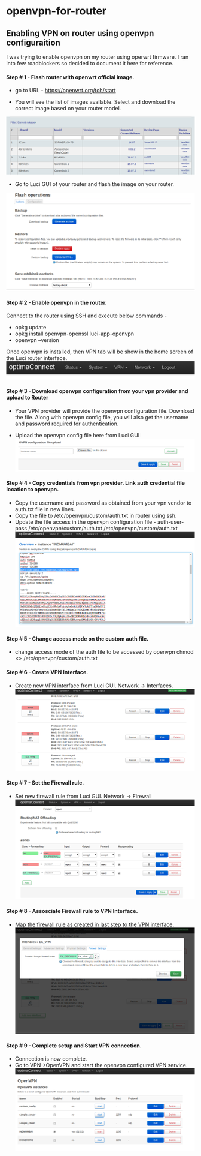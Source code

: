 # openvpn-for-router
## Enabling VPN on router using openvpn configuraition

I was trying to enable openvpn on my router using operwrt firmware. I ran into few roadblockers so decided to document it here for reference.

#### Step # 1 - Flash router with openwrt official image.

* go to URL - https://openwrt.org/toh/start

* You will see the list of images available. Select and download the correct image based on your router model.

![GitHub Logo](https://github.com/vikasmca05/openvpn-for-router/blob/master/Screenshot%20from%202020-04-20%2000-04-41.png)


* Go to Luci GUI of your router and flash the image on your router.

![GitHub Logo](https://github.com/vikasmca05/openvpn-for-router/blob/master/FlashOperation.png)


#### Step # 2 - Enable openvpn in the router.
Connect to the router using SSH and execute below commands - 

* opkg update
* opkg install openvpn-openssl luci-app-openvpn
* openvpn –version

Once openvpn is installed, then VPN tab will be show in the home screen of the Luci router interface.
![GitHub Logo](https://github.com/vikasmca05/openvpn-for-router/blob/master/VPNOption.png)


#### Step # 3 - Download openvpn configuration from your vpn provider and upload to Router

 * Your VPN provider will provide the openvpn configuration file. Download the file. Along with openvpn config file, you will also get the username and password required for authentication.
 
 * Upload the openvpn config file here from Luci GUI
![GitHub Logo](https://github.com/vikasmca05/openvpn-for-router/blob/master/UploadOpenVPNConfigFile.png)


#### Step # 4 - Copy credentials from vpn provider. Link auth credential file location to openvpn.
 * Copy the username and password as obtained from your vpn vendor to auth.txt file in new lines.
 * Copy the file to /etc/openvpn/custom/auth.txt in router using ssh.
 * Update the file access in the openvpn configuration file - auth-user-pass /etc/openvpn/custom/auth.txt
  /etc/openvpn/custom/auth.txt
![GitHub Logo](https://github.com/vikasmca05/openvpn-for-router/blob/master/custom%20auth%20file.png)


#### Step # 5 - Change access mode on the custom auth file.
* change access mode of the auth file to be accessed by openvpn 
 chmod <> /etc/openvpn/custom/auth.txt

#### Step # 6 - Create VPN Interface.
* Create new VPN interface from Luci GUI. Network -> Interfaces.
![GitHub Logo](https://github.com/vikasmca05/openvpn-for-router/blob/master/Create%20Interface.png)


#### Step # 7 - Set the Firewall rule.
* Set new firewall rule from Luci GUI. Network -> Firewall
![GitHub Logo](https://github.com/vikasmca05/openvpn-for-router/blob/master/Set%20Firewall%20Rule.png)

#### Step # 8 - Assosciate Firewall rule to VPN Interface.
* Map the firewall rule as created in last step to the VPN interface.
![GitHub Logo](https://github.com/vikasmca05/openvpn-for-router/blob/master/Assosciate%20Firewall%20to%20INterface.png)

#### Step # 9 - Complete setup and Start VPN conncetion.
* Connection is now complete.
* Go to VPN->OpenVPN and start the openvpn configured VPN service.
![GitHub Logo](https://github.com/vikasmca05/openvpn-for-router/blob/master/Start%20VPN.png)
